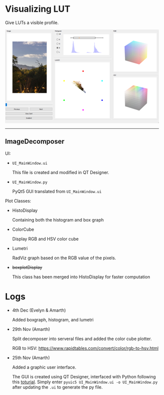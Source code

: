# Visualizing LUT

Give LUTs a visible profile. 

<p align="center">
	<img src="https://github.com/Amarthgul/VisualizingLUT/blob/main/ImageDecomposer/Images/Resources/ver.0.1.png">
</p>

------------------------------------------

## ImageDecomposer

UI: 

* `UI_MainWindow.ui`

  This file is created and modified in QT Designer. 

* `UI_MainWindow.py`

  PyQt5 GUI translated from `UI_MainWindow.ui`

Plot Classes: 

* HistoDisplay

  Containing both the histogram and box graph 

* ColorCube

  Display RGB and HSV color cube 

* Lumetri

  RadViz graph based on the RGB value of the pixels. 

* ~~boxplotDisplay~~

  This class has been merged into HistoDisplay for faster computation 


# Logs 

* 4th Dec (Evelyn & Amarth)

  Added boxgraph, histogram, and lumetri

* 29th Nov (Amarth)
  
  Split decomposer into serveral files and added the color cube plotter.

  RGB to HSV: https://www.rapidtables.com/convert/color/rgb-to-hsv.html 

* 25th Nov (Amarth)

  Added a graphic user interface. 

  The GUI is created using QT Designer, interfaced with Python following 
  this [toturial](https://www.pythonguis.com/tutorials/first-steps-qt-creator/). 
  Simply enter `pyuic5 UI_MainWindow.ui -o UI_MainWindow.py` after updating the `.ui`
  to generate the py file. 

